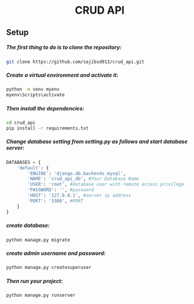 <div align="center"><h1>  CRUD API  </h1> </div>


## Setup 

##### The first thing to do is to clone the repository:

```sh
git clone https://github.com/sajibsd013/crud_api.git
```


##### Create a virtual environment and activate it:

```sh
python -m venv myenv
myenv\Scripts\activate
```


##### Then install the dependencies:

```sh
cd crud_api
pip install -r requirements.txt
```


##### Change database setting from setting.py as follows and start database server:

```py
DATABASES = {
    'default': {
        'ENGINE': 'django.db.backends.mysql',
        'NAME': 'crud_api_db', #Your Database Name
        'USER': 'root', #database user with remote access privilege
        'PASSWORD': '', #password
        'HOST': '127.0.0.1', #server ip address
        'PORT': '3306', #PORT
    }
}
```


##### create database:

```sh
python manage.py migrate
```


##### create admin username and password:

```sh
python manage.py createsuperuser
```


##### Then run your project:

```sh
python manage.py runserver
```

